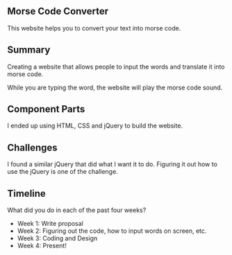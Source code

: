 ## Morse Code Converter

This website helps you to convert your text into morse code.

## Summary

Creating a website that allows people to input the words and translate it into morse code. 

While you are typing the word, the website will play the morse code sound.

## Component Parts

I ended up using HTML, CSS and jQuery to build the website.

## Challenges

I found a similar jQuery that did what I want it to do. Figuring it out how to use the jQuery is one of the challenge.

## Timeline

What did you do in each of the past four weeks?

- Week 1: Write proposal
- Week 2: Figuring out the code, how to input words on screen, etc.
- Week 3: Coding and Design
- Week 4: Present!
